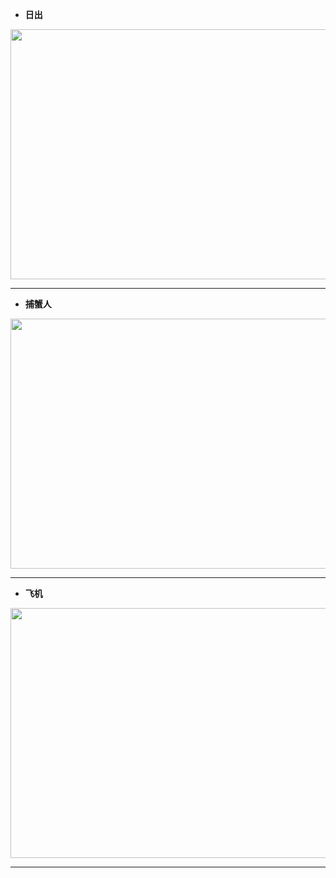 - **日出**
<div align=center><img width="650" height="400" src="https://github.com/YurongChen1998/YurongChen1998.github.io/blob/gh-pages/img/Photo/Xiamen%20City/DSC01336.JPG"/></div>

---
- **捕蟹人**
<div align=center><img width="650" height="400" src="https://github.com/YurongChen1998/YurongChen1998.github.io/blob/gh-pages/img/Photo/Xiamen%20City/DSC01420.JPG"/></div>

---
- **飞机**
<div align=center><img width="650" height="400" src="https://github.com/YurongChen1998/YurongChen1998.github.io/blob/gh-pages/img/Photo/Xiamen%20City/DSC01593.JPG"/></div>

---
